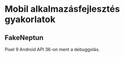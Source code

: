 # Mobil alkalmazásfejlesztés gyakorlatok
## FakeNeptun
Pixel 9 Android API 36-on ment a debuggolás.
